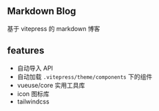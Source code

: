 ## Markdown Blog

基于 vitepress 的 markdown 博客

## features

- 自动导入 API
- 自动加载 `.vitepress/theme/components` 下的组件
- vueuse/core 实用工具库
- icon 图标库
- tailwindcss
